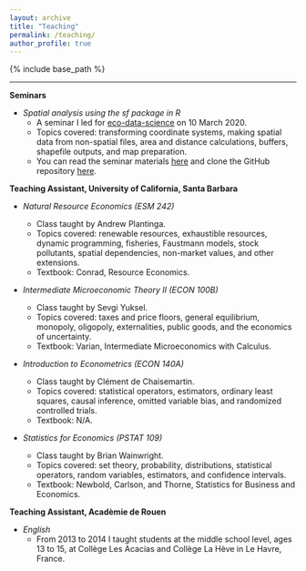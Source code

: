```yaml
---
layout: archive
title: "Teaching"
permalink: /teaching/
author_profile: true
---
```


{% include base_path %}

------

**Seminars**
* *Spatial analysis using the sf package in R* 
  * A seminar I led for [eco-data-science](https://eco-data-science.github.io/) on 10 March 2020. 
  * Topics covered: transforming coordinate systems, making spatial data from non-spatial files, area and distance calculations, buffers, shapefile outputs, and map preparation. 
  * You can read the seminar materials [here](https://jacobgellman.github.io/files/eco-data-sci-sf.html) and clone the GitHub repository [here](https://github.com/jacobgellman/eco-data-sci-sf).

**Teaching Assistant, University of California, Santa Barbara**
* *Natural Resource Economics (ESM 242)* 
  * Class taught by Andrew Plantinga. 
  * Topics covered: renewable resources, exhaustible resources, dynamic programming, fisheries, Faustmann models, stock pollutants, spatial dependencies, non-market values, and other extensions. 
  * Textbook: Conrad, Resource Economics.

* *Intermediate Microeconomic Theory II (ECON 100B)*
  * Class taught by Sevgi Yuksel. 
  * Topics covered: taxes and price floors, general equilibrium, monopoly, oligopoly, externalities, public goods, and the economics of uncertainty. 
  * Textbook: Varian, Intermediate Microeconomics with Calculus.

* *Introduction to Econometrics (ECON 140A)*
  * Class taught by Clément de Chaisemartin. 
  * Topics covered: statistical operators, estimators, ordinary least squares, causal inference, omitted variable bias, and randomized controlled trials. 
  * Textbook: N/A.

* *Statistics for Economics (PSTAT 109)*
  * Class taught by Brian Wainwright. 
  * Topics covered: set theory, probability, distributions, statistical operators, random variables, estimators, and confidence intervals.
  * Textbook: Newbold, Carlson, and Thorne, Statistics for Business and Economics.

**Teaching Assistant, Acadèmie de Rouen**
* *English* 
  * From 2013 to 2014 I taught students at the middle school level, ages 13 to 15, at Collège Les Acacias and Collège La Hève in Le Havre, France.